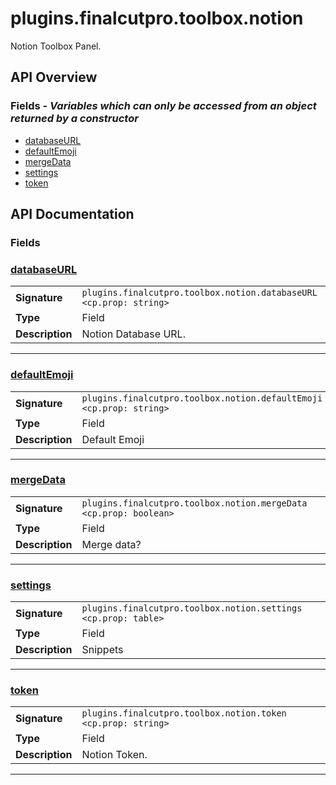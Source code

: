 # plugins.finalcutpro.toolbox.notion

Notion Toolbox Panel.

## API Overview
### **Fields** - _Variables which can only be accessed from an object returned by a constructor_
 * [databaseURL](#databaseurl)
 * [defaultEmoji](#defaultemoji)
 * [mergeData](#mergedata)
 * [settings](#settings)
 * [token](#token)


## API Documentation

### Fields


### [databaseURL](#databaseurl)

|                                             |                                                                                     |
| --------------------------------------------|-------------------------------------------------------------------------------------|
| **Signature**                               | `plugins.finalcutpro.toolbox.notion.databaseURL <cp.prop: string>`                                                                    |
| **Type**                                    | Field                                                                     |
| **Description**                             | Notion Database URL.                                                                     |

---

### [defaultEmoji](#defaultemoji)

|                                             |                                                                                     |
| --------------------------------------------|-------------------------------------------------------------------------------------|
| **Signature**                               | `plugins.finalcutpro.toolbox.notion.defaultEmoji <cp.prop: string>`                                                                    |
| **Type**                                    | Field                                                                     |
| **Description**                             | Default Emoji                                                                     |

---

### [mergeData](#mergedata)

|                                             |                                                                                     |
| --------------------------------------------|-------------------------------------------------------------------------------------|
| **Signature**                               | `plugins.finalcutpro.toolbox.notion.mergeData <cp.prop: boolean>`                                                                    |
| **Type**                                    | Field                                                                     |
| **Description**                             | Merge data?                                                                     |

---

### [settings](#settings)

|                                             |                                                                                     |
| --------------------------------------------|-------------------------------------------------------------------------------------|
| **Signature**                               | `plugins.finalcutpro.toolbox.notion.settings <cp.prop: table>`                                                                    |
| **Type**                                    | Field                                                                     |
| **Description**                             | Snippets                                                                     |

---

### [token](#token)

|                                             |                                                                                     |
| --------------------------------------------|-------------------------------------------------------------------------------------|
| **Signature**                               | `plugins.finalcutpro.toolbox.notion.token <cp.prop: string>`                                                                    |
| **Type**                                    | Field                                                                     |
| **Description**                             | Notion Token.                                                                     |

---
